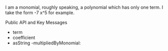 I am a monomial, roughly speaking, a polynomial which has only one term.
I take the form -7 x^5 for example.

Public API and Key Messages

- term   
- coefficient 
- asString
-multipliedByMonomial: